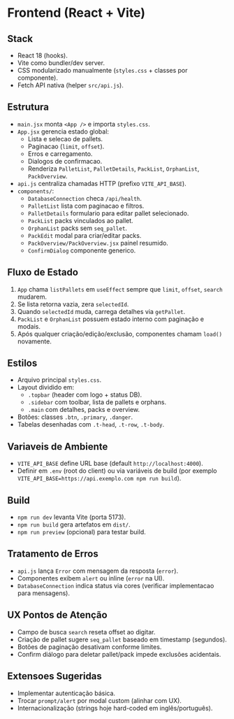 # Frontend (React + Vite)

## Stack
- React 18 (hooks).
- Vite como bundler/dev server.
- CSS modularizado manualmente (`styles.css` + classes por componente).
- Fetch API nativa (helper `src/api.js`).

## Estrutura
- `main.jsx` monta `<App />` e importa `styles.css`.
- `App.jsx` gerencia estado global:
  - Lista e selecao de pallets.
  - Paginacao (`limit`, `offset`).
  - Erros e carregamento.
  - Dialogos de confirmacao.
  - Renderiza `PalletList`, `PalletDetails`, `PackList`, `OrphanList`, `PackOverview`.
- `api.js` centraliza chamadas HTTP (prefixo `VITE_API_BASE`).
- `components/`:
  - `DatabaseConnection` checa `/api/health`.
  - `PalletList` lista com paginacao e filtros.
  - `PalletDetails` formulario para editar pallet selecionado.
  - `PackList` packs vinculados ao pallet.
  - `OrphanList` packs sem `seq_pallet`.
  - `PackEdit` modal para criar/editar packs.
  - `PackOverview/PackOverview.jsx` painel resumido.
  - `ConfirmDialog` componente generico.

## Fluxo de Estado
1. `App` chama `listPallets` em `useEffect` sempre que `limit`, `offset`, `search` mudarem.
2. Se lista retorna vazia, zera `selectedId`.
3. Quando `selectedId` muda, carrega detalhes via `getPallet`.
4. `PackList` e `OrphanList` possuem estado interno com paginação e modais.
5. Após qualquer criação/edição/exclusão, componentes chamam `load()` novamente.

## Estilos
- Arquivo principal `styles.css`.
- Layout dividido em:
  - `.topbar` (header com logo + status DB).
  - `.sidebar` com toolbar, lista de pallets e orphans.
  - `.main` com detalhes, packs e overview.
- Botões: classes `.btn`, `.primary`, `.danger`.
- Tabelas desenhadas com `.t-head`, `.t-row`, `.t-body`.

## Variaveis de Ambiente
- `VITE_API_BASE` define URL base (default `http://localhost:4000`).
- Definir em `.env` (root do client) ou via variáveis de build (por exemplo `VITE_API_BASE=https://api.exemplo.com npm run build`).

## Build
- `npm run dev` levanta Vite (porta 5173).
- `npm run build` gera artefatos em `dist/`.
- `npm run preview` (opcional) para testar build.

## Tratamento de Erros
- `api.js` lança `Error` com mensagem da resposta (`error`).
- Componentes exibem `alert` ou inline (`error` na UI).
- `DatabaseConnection` indica status via cores (verificar implementacao para mensagens).

## UX Pontos de Atenção
- Campo de busca `search` reseta offset ao digitar.
- Criação de pallet sugere `seq_pallet` baseado em timestamp (segundos).
- Botões de paginação desativam conforme limites.
- Confirm diálogo para deletar pallet/pack impede exclusões acidentais.

## Extensoes Sugeridas
- Implementar autenticação básica.
- Trocar `prompt/alert` por modal custom (alinhar com UX).
- Internacionalização (strings hoje hard-coded em inglês/português).
